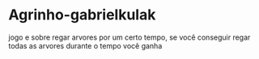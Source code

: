 # Agrinho-gabrielkulak
jogo e sobre regar arvores por um certo tempo, se você conseguir regar todas as arvores durante o tempo você ganha
